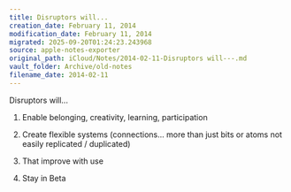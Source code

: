 ```yaml
---
title: Disruptors will...
creation_date: February 11, 2014
modification_date: February 11, 2014
migrated: 2025-09-20T01:24:23.243968
source: apple-notes-exporter
original_path: iCloud/Notes/2014-02-11-Disruptors will---.md
vault_folder: Archive/old-notes
filename_date: 2014-02-11
---
```



Disruptors will...

1. Enable belonging, creativity, learning, participation 

2. Create flexible systems (connections... more than just bits or atoms not easily replicated / duplicated)

3. That improve with use

4. Stay in Beta

